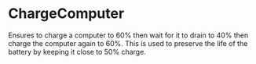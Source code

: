 # ChargeComputer
Ensures to charge a computer to 60% then wait for it to drain to 40% then charge the computer again to 60%. This is used to preserve the life of the battery by keeping it close to 50% charge.
